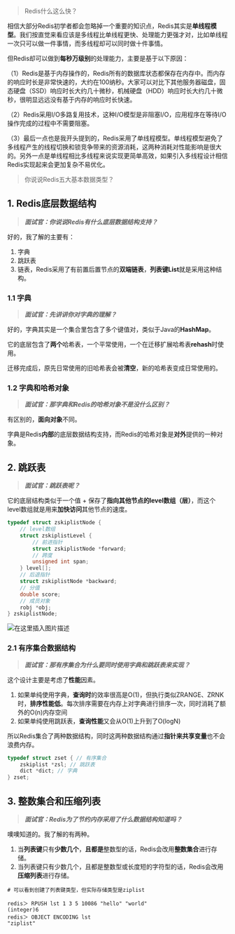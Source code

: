 > Redis什么这么快？

相信大部分Redis初学者都会忽略掉一个重要的知识点，Redis其实是**单线程模型**。我们按直觉来看应该是多线程比单线程更快、处理能力更强才对，比如单线程一次只可以做一件事情，而多线程却可以同时做十件事情。

但Redis却可以做到**每秒万级别**的处理能力，主要是基于以下原因：

（1）Redis是基于内存操作的，Redis所有的数据库状态都保存在内存中。而内存的响应时长是非常快速的，大约在100纳秒。大家可以对比下其他服务器磁盘，固态硬盘（SSD）响应时长大约几十微秒，机械硬盘（HDD）响应时长大约几十微秒，很明显远远没有基于内存的响应时长快速。

（2）Redis采用I/O多路复用技术，这种I/O模型是非阻塞I/O，应用程序在等待I/O操作完成的过程中不需要阻塞。

（3）最后一点也是我开头提到的，Redis采用了单线程模型。单线程模型避免了多线程产生的线程切换和锁竞争带来的资源消耗，这两种消耗对性能影响是很大的。另外一点是单线程相比多线程来说实现更简单高效，如果引入多线程设计相信Redis实现起来会更加复杂不易优化。

> 你说说Redis五大基本数据类型？





## 1. Redis底层数据结构

> ***面试官：你说说Redis有什么底层数据结构支持？***

好的，我了解的主要有：

1. 字典
2. 跳跃表
3. 链表，Redis采用了有前置后置节点的**双端链表**，**列表键List**就是采用这种结构。

### 1.1 字典

> ***面试官：先讲讲你对字典的理解？***

好的，字典其实是一个集合里包含了多个键值对，类似于Java的**HashMap**。

它的底层包含了**两个**哈希表，一个平常使用，一个在迁移扩展哈希表**rehash**时使用。

迁移完成后，原先日常使用的旧哈希表会被**清空**，新的哈希表变成日常使用的。

### 1.2 字典和哈希对象

> ***面试官：那字典和Redis的哈希对象不是没什么区别？***

有区别的，**面向对象**不同。

字典是Redis**内部**的底层数据结构支持，而Redis的哈希对象是**对外**提供的一种对象。

## 2. 跳跃表

> ***面试官：跳跃表呢？***

它的底层结构类似于一个值 + 保存了**指向其他节点的level数组（层）**，而这个level数组就是用来**加快访问**其他节点的速度。

```c
typedef struct zskiplistNode {
    // level数组
    struct zskiplistLevel {
        // 前进指针
        struct zskiplistNode *forward;
        // 跨度
        unsigned int span;
    } level[];
    // 后退指针
    struct zskiplistNode *backward;
    // 分值
    double score;
    // 成员对象
    robj *obj;
} zskiplistNode;
```

![在这里插入图片描述](https://img-blog.csdnimg.cn/direct/401f80f32ee942a69066d3beeedbd3ef.png#pic_center)

### 2.1 有序集合数据结构

> ***面试官：那有序集合为什么要同时使用字典和跳跃表来实现？***

这个设计主要是考虑了**性能**因素。

1. 如果单纯使用字典，**查询时**的效率很高是O(1)，但执行类似ZRANGE、ZRNK时，**排序性能低**。每次排序需要在内存上对字典进行排序一次，同时消耗了额外的O(n)内存空间
2. 如果单纯使用跳跃表，**查询性能**又会从O(1)上升到了O(logN)

所以Redis集合了两种数据结构，同时这两种数据结构通过**指针来共享变量**也不会浪费内存。

```c
typedef struct zset { // 有序集合
    zskiplist *zsl; // 跳跃表
    dict *dict; // 字典
} zset;
```

## 3. 整数集合和压缩列表

> ***面试官：Redis为了节约内存采用了什么数据结构知道吗？***

噢噢知道的。我了解的有两种。

1. 当**列表键**只有**少数几个**，**且都是**整数型的话，Redis会改用**整数集合**进行存储。
2. 当列表键只有少数几个，且都是整数型或长度短的字符型的话，Redis会改用**压缩列表**进行存储。

```shell
# 可以看到创建了列表键类型，但实际存储类型是ziplist

redis＞ RPUSH lst 1 3 5 10086 "hello" "world"
(integer)6
redis＞ OBJECT ENCODING lst
"ziplist"
```
